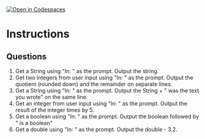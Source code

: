 [![Open in Codespaces](https://classroom.github.com/assets/launch-codespace-2972f46106e565e64193e422d61a12cf1da4916b45550586e14ef0a7c637dd04.svg)](https://classroom.github.com/open-in-codespaces?assignment_repo_id=20336417)
# Instructions  

  ## Questions
1. Get a String using "In: " as the prompt.  Output the string.
2. Get two integers from user input using "In: " as the prompt.  Output the quotient (rounded down) and the remainder on separate lines.
3. Get a String using "In: " as the prompt.  Output the String + " was the text you wrote" on the same line.
4. Get an integer from user input using "In: " as the prompt.  Output the result of the integer times by 5.
5. Get a boolean using "In: " as the prompt.  Output the boolean followed by " is a boolean"
6. Get a double using "In: " as the prompt.  Output the double - 3.2.
